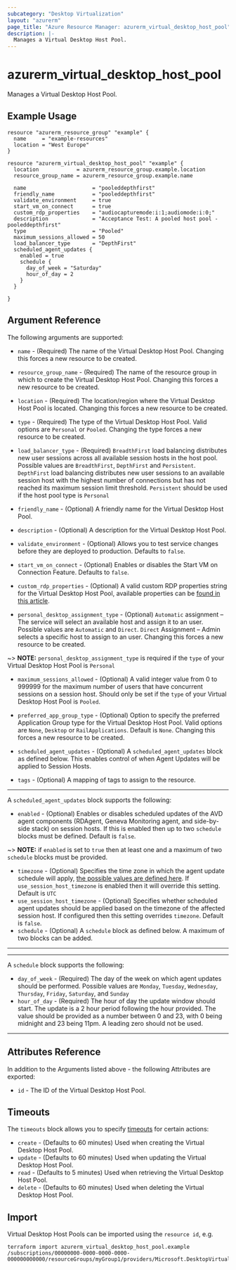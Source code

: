 ```yaml
---
subcategory: "Desktop Virtualization"
layout: "azurerm"
page_title: "Azure Resource Manager: azurerm_virtual_desktop_host_pool"
description: |-
  Manages a Virtual Desktop Host Pool.
---
```


# azurerm_virtual_desktop_host_pool

Manages a Virtual Desktop Host Pool.

## Example Usage

```hcl
resource "azurerm_resource_group" "example" {
  name     = "example-resources"
  location = "West Europe"
}

resource "azurerm_virtual_desktop_host_pool" "example" {
  location            = azurerm_resource_group.example.location
  resource_group_name = azurerm_resource_group.example.name

  name                     = "pooleddepthfirst"
  friendly_name            = "pooleddepthfirst"
  validate_environment     = true
  start_vm_on_connect      = true
  custom_rdp_properties    = "audiocapturemode:i:1;audiomode:i:0;"
  description              = "Acceptance Test: A pooled host pool - pooleddepthfirst"
  type                     = "Pooled"
  maximum_sessions_allowed = 50
  load_balancer_type       = "DepthFirst"
  scheduled_agent_updates {
    enabled = true
    schedule {
      day_of_week = "Saturday"
      hour_of_day = 2
    }
  }

}
```

## Argument Reference

The following arguments are supported:

* `name` - (Required) The name of the Virtual Desktop Host Pool. Changing this forces a new resource to be created.

* `resource_group_name` - (Required) The name of the resource group in which to create the Virtual Desktop Host Pool. Changing this forces a new resource to be created.

* `location` - (Required) The location/region where the Virtual Desktop Host Pool is located. Changing this forces a new resource to be created.

* `type` - (Required) The type of the Virtual Desktop Host Pool. Valid options are `Personal` or `Pooled`. Changing the type forces a new resource to be created.

* `load_balancer_type` -  (Required) `BreadthFirst` load balancing distributes new user sessions across all available session hosts in the host pool. Possible values are `BreadthFirst`, `DepthFirst` and `Persistent`.
    `DepthFirst` load balancing distributes new user sessions to an available session host with the highest number of connections but has not reached its maximum session limit threshold.
    `Persistent` should be used if the host pool type is `Personal`

* `friendly_name` - (Optional) A friendly name for the Virtual Desktop Host Pool.

* `description` - (Optional) A description for the Virtual Desktop Host Pool.

* `validate_environment` -  (Optional) Allows you to test service changes before they are deployed to production. Defaults to `false`.

* `start_vm_on_connect` -  (Optional) Enables or disables the Start VM on Connection Feature. Defaults to `false`.

* `custom_rdp_properties` - (Optional) A valid custom RDP properties string for the Virtual Desktop Host Pool, available properties can be [found in this article](https://docs.microsoft.com/windows-server/remote/remote-desktop-services/clients/rdp-files).

* `personal_desktop_assignment_type` - (Optional) `Automatic` assignment – The service will select an available host and assign it to an user. Possible values are `Automatic` and `Direct`. `Direct` Assignment – Admin selects a specific host to assign to an user. Changing this forces a new resource to be created.

~> **NOTE:** `personal_desktop_assignment_type` is required if the `type` of your Virtual Desktop Host Pool is `Personal`

* `maximum_sessions_allowed` - (Optional) A valid integer value from 0 to 999999 for the maximum number of users that have concurrent sessions on a session host.
    Should only be set if the `type` of your Virtual Desktop Host Pool is `Pooled`.

* `preferred_app_group_type` - (Optional) Option to specify the preferred Application Group type for the Virtual Desktop Host Pool. Valid options are `None`, `Desktop` or `RailApplications`. Default is `None`. Changing this forces a new resource to be created.

* `scheduled_agent_updates` - (Optional) A `scheduled_agent_updates` block as defined below. This enables control of when Agent Updates will be applied to Session Hosts.

* `tags` - (Optional) A mapping of tags to assign to the resource.

---

A `scheduled_agent_updates` block supports the following:

* `enabled` - (Optional) Enables or disables scheduled updates of the AVD agent components (RDAgent, Geneva Monitoring agent, and side-by-side stack) on session hosts. If this is enabled then up to two `schedule` blocks must be defined. Default is `false`.

~> **NOTE:** if `enabled` is set to `true` then at least one and a maximum of two `schedule` blocks must be provided.

* `timezone` - (Optional) Specifies the time zone in which the agent update schedule will apply, [the possible values are defined here](https://jackstromberg.com/2017/01/list-of-time-zones-consumed-by-azure/). If `use_session_host_timezone` is enabled then it will override this setting. Default is `UTC`
* `use_session_host_timezone` - (Optional) Specifies whether scheduled agent updates should be applied based on the timezone of the affected session host. If configured then this setting overrides `timezone`. Default is `false`.
* `schedule` - (Optional) A `schedule` block as defined below. A maximum of two blocks can be added.

---
---

A `schedule` block supports the following:

* `day_of_week` - (Required) The day of the week on which agent updates should be performed. Possible values are `Monday`, `Tuesday`, `Wednesday`, `Thursday`, `Friday`, `Saturday`, and `Sunday`
* `hour_of_day` - (Required) The hour of day the update window should start. The update is a 2 hour period following the hour provided. The value should be provided as a number between 0 and 23, with 0 being midnight and 23 being 11pm. A leading zero should not be used.

---

## Attributes Reference

In addition to the Arguments listed above - the following Attributes are exported:

* `id` - The ID of the Virtual Desktop Host Pool.

## Timeouts

The `timeouts` block allows you to specify [timeouts](https://www.terraform.io/language/resources/syntax#operation-timeouts) for certain actions:

* `create` - (Defaults to 60 minutes) Used when creating the Virtual Desktop Host Pool.
* `update` - (Defaults to 60 minutes) Used when updating the Virtual Desktop Host Pool.
* `read` - (Defaults to 5 minutes) Used when retrieving the Virtual Desktop Host Pool.
* `delete` - (Defaults to 60 minutes) Used when deleting the Virtual Desktop Host Pool.

## Import

Virtual Desktop Host Pools can be imported using the `resource id`, e.g.

```text
terraform import azurerm_virtual_desktop_host_pool.example /subscriptions/00000000-0000-0000-0000-000000000000/resourceGroups/myGroup1/providers/Microsoft.DesktopVirtualization/hostPools/myhostpool
```
